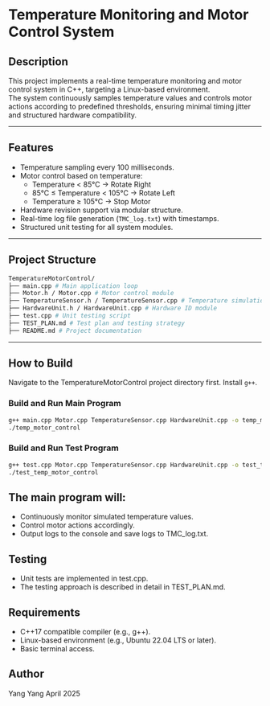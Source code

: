 # Temperature Monitoring and Motor Control System

## Description
This project implements a real-time temperature monitoring and motor control system in C++, targeting a Linux-based environment.  
The system continuously samples temperature values and controls motor actions according to predefined thresholds, ensuring minimal timing jitter and structured hardware compatibility.

---

## Features
- Temperature sampling every 100 milliseconds.
- Motor control based on temperature:
  - Temperature < 85°C → Rotate Right
  - 85°C ≤ Temperature < 105°C → Rotate Left
  - Temperature ≥ 105°C → Stop Motor
- Hardware revision support via modular structure.
- Real-time log file generation (`TMC_log.txt`) with timestamps.
- Structured unit testing for all system modules.

---

## Project Structure
```bash
TemperatureMotorControl/ 
├── main.cpp # Main application loop 
├── Motor.h / Motor.cpp # Motor control module 
├── TemperatureSensor.h / TemperatureSensor.cpp # Temperature simulation module 
├── HardwareUnit.h / HardwareUnit.cpp # Hardware ID module 
├── test.cpp # Unit testing script 
├── TEST_PLAN.md # Test plan and testing strategy 
├── README.md # Project documentation
```

---

## How to Build
Navigate to the TemperatureMotorControl project directory first.
Install `g++`.

### Build and Run Main Program
```bash
g++ main.cpp Motor.cpp TemperatureSensor.cpp HardwareUnit.cpp -o temp_motor_control -std=c++17
./temp_motor_control
```

### Build and Run Test Program
```bash
g++ test.cpp Motor.cpp TemperatureSensor.cpp HardwareUnit.cpp -o test_temp_motor_control -std=c++17
./test_temp_motor_control
```

## The main program will:
- Continuously monitor simulated temperature values.
- Control motor actions accordingly.
- Output logs to the console and save logs to TMC_log.txt.

## Testing
- Unit tests are implemented in test.cpp.
- The testing approach is described in detail in TEST_PLAN.md.

## Requirements
- C++17 compatible compiler (e.g., g++).
- Linux-based environment (e.g., Ubuntu 22.04 LTS or later).
- Basic terminal access.

## Author
Yang Yang
April 2025
